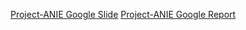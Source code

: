 [Project-ANIE Google Slide](https://docs.google.com/presentation/d/1rrBsrA1File86qTvevX1qzFlDOcZ6gR2/edit?usp=sharing&ouid=115475436068255206372&rtpof=true&sd=true)
[Project-ANIE Google Report](https://docs.google.com/document/d/1OiyVPjBFofIX7BT0VxFdMNWC9nNC9wYHOcIdtx_97A0/edit?usp=sharing)
